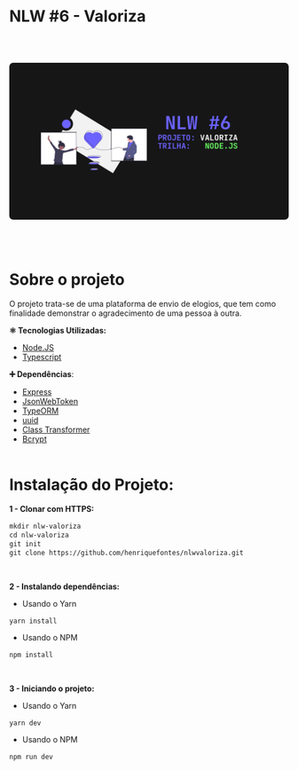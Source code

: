 # NLW #6 - Valoriza

<br><br>

<p align="center">
  <img src="banner.png" style="border-radius: 7px">
</p>

<br><br>

# Sobre o projeto

O projeto trata-se de uma plataforma de envio de elogios, que tem como finalidade demonstrar o agradecimento de uma pessoa à outra.

**⚛️ Tecnologias Utilizadas:**

- [Node.JS](https://nodejs.org/)
- [Typescript](https://www.typescriptlang.org)

**➕ Dependências**:

- [Express](expressjs.com)
- [JsonWebToken](https://jwt.io)
- [TypeORM](https://typeorm.io)
- [uuid](https://github.com/uuidjs/uuid)
- [Class Transformer](https://github.com/typestack/class-transformer)
- [Bcrypt](https://github.com/kelektiv/node.bcrypt.js/)
<br><br>

# Instalação do Projeto:

**1 - Clonar com HTTPS:**
<br>

```
mkdir nlw-valoriza
cd nlw-valoriza
git init
git clone https://github.com/henriquefontes/nlwvaloriza.git
```
<br>

**2 - Instalando dependências:**
- Usando o Yarn

```
yarn install
```
- Usando o NPM

```
npm install
```
<br>

**3 - Iniciando o projeto:**

- Usando o Yarn

```
yarn dev
```
- Usando o NPM

```
npm run dev
```
<br>

